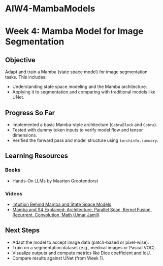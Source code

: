 # AIW4-MambaModels
# Week 4: Mamba Model for Image Segmentation

## Objective
Adapt and train a Mamba (state space model) for image segmentation tasks. This includes:
- Understanding state space modeling and the Mamba architecture.
- Applying it to segmentation and comparing with traditional models like UNet.

## Progress So Far

- Implemented a basic Mamba-style architecture (`CobraBlock` and `Cobra`).
- Tested with dummy token inputs to verify model flow and tensor dimensions.
- Verified the forward pass and model structure using `torchinfo.summary`.

## Learning Resources

### Books
- Hands-On LLMs by Maarten Grootendorst

### Videos
- [Intuition Behind Mamba and State Space Models](https://www.youtube.com/watch?v=BDTVVlUU1Ck)
- [Mamba and S4 Explained: Architecture, Parallel Scan, Kernel Fusion, Recurrent, Convolution, Math (Umar Jamil)](https://www.youtube.com/watch?v=8Q_tqwpTpVU&t=2976s)

## Next Steps

- Adapt the model to accept image data (patch-based or pixel-wise).
- Train on a segmentation dataset (e.g., medical images or Pascal VOC).
- Visualize outputs and compute metrics like Dice coefficient and IoU.
- Compare results against UNet (from Week 1).
